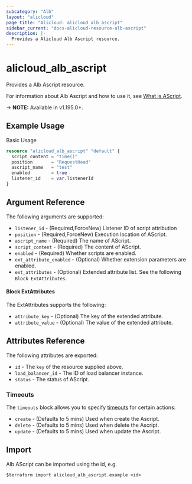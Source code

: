 ```yaml
---
subcategory: "Alb"
layout: "alicloud"
page_title: "Alicloud: alicloud_alb_ascript"
sidebar_current: "docs-alicloud-resource-alb-ascript"
description: |-
  Provides a Alicloud Alb Ascript resource.
---
```


# alicloud_alb_ascript

Provides a Alb Ascript resource.

For information about Alb Ascript and how to use it, see [What is AScript](https://www.alibabacloud.com/help/en/).

-> **NOTE:** Available in v1.195.0+.

## Example Usage

Basic Usage

```terraform
resource "alicloud_alb_ascript" "default" {
  script_content = "time()"
  position       = "RequestHead"
  ascript_name   = "test"
  enabled        = true
  listener_id    = var.listenerId
}
```

## Argument Reference

The following arguments are supported:
* `listener_id` - (Required,ForceNew) Listener ID of script attribution
* `position` - (Required,ForceNew) Execution location of AScript.
* `ascript_name` - (Required) The name of AScript.
* `script_content` - (Required) The content of AScript.
* `enabled` - (Required) Whether scripts are enabled.
* `ext_attribute_enabled` - (Optional) Whether extension parameters are enabled.
* `ext_attributes` - (Optional) Extended attribute list. See the following `Block ExtAttributes`.

#### Block ExtAttributes

The ExtAttributes supports the following:
* `attribute_key` - (Optional) The key of the extended attribute.
* `attribute_value` - (Optional) The value of the extended attribute.


## Attributes Reference

The following attributes are exported:
* `id` - The `key` of the resource supplied above.
* `load_balancer_id` - The ID of load balancer instance.
* `status` - The status of AScript.

### Timeouts

The `timeouts` block allows you to specify [timeouts](https://www.terraform.io/docs/configuration-0-11/resources.html#timeouts) for certain actions:
* `create` - (Defaults to 5 mins) Used when create the Ascript.
* `delete` - (Defaults to 5 mins) Used when delete the Ascript.
* `update` - (Defaults to 5 mins) Used when update the Ascript.

## Import

Alb AScript can be imported using the id, e.g.

```shell
$terraform import alicloud_alb_ascript.example <id>
```